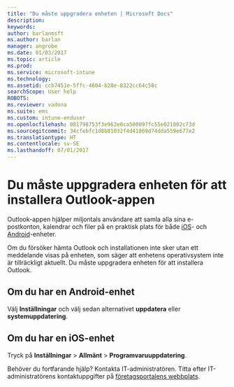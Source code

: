 ```yaml
---
title: "Du måste uppgradera enheten | Microsoft Docs"
description: 
keywords: 
author: barlanmsft
ms.author: barlan
manager: angrobe
ms.date: 01/03/2017
ms.topic: article
ms.prod: 
ms.service: microsoft-intune
ms.technology: 
ms.assetid: ccb7451e-5ffc-4604-b28e-8322cc64c58c
searchScope: User help
ROBOTS: 
ms.reviewer: vadona
ms.suite: ems
ms.custom: intune-enduser
ms.openlocfilehash: 081798753f3e962e0ca500097fc55e021802c73d
ms.sourcegitcommit: 34cfebfc1d8b81032f4d41869d74dda559e677e2
ms.translationtype: HT
ms.contentlocale: sv-SE
ms.lasthandoff: 07/01/2017
---
```

# <a name="you-need-to-upgrade-your-device-to-install-the-outlook-app"></a>Du måste uppgradera enheten för att installera Outlook-appen

Outlook-appen hjälper miljontals användare att samla alla sina e-postkonton, kalendrar och filer på en praktisk plats för både [iOS](https://itunes.apple.com/us/app/microsoft-outlook-email-calendar/id951937596?mt=8)- och [Android](https://play.google.com/store/apps/details?id=com.microsoft.office.outlook)-enheter.

Om du försöker hämta Outlook och installationen inte sker utan ett meddelande visas på enheten, som säger att enhetens operativsystem inte är tillräckligt aktuellt. Du måste uppgradera enheten för att installera Outlook.

## <a name="if-you-have-an-android-device"></a>Om du har en Android-enhet
Välj **Inställningar** och välj sedan alternativet **uppdatera** eller **systemuppdatering**.

## <a name="if-you-have-an-ios-device"></a>Om du har en iOS-enhet
Tryck på **Inställningar** > **Allmänt** > **Programvaruuppdatering**.

Behöver du fortfarande hjälp? Kontakta IT-administratören. Titta efter IT-administratörens kontaktuppgifter på [företagsportalens webbplats](http://portal.manage.microsoft.com).
